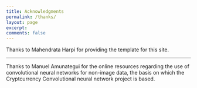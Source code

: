 ```yaml
---
title: Acknowledgments
permalink: /thanks/
layout: page
excerpt: 
comments: false
---
```


Thanks to Mahendrata Harpi for providing the template for this site.

<hr>

Thanks to Manuel Amunategui for the online resources regarding the use of convolutional neural networks for non-image data, the basis on which the Cryptcurrency Convolutional neural network project is based.
